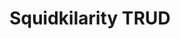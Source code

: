 ---
slug: squidkilarity-trud
title: Squidkilarity TRUD
description: "Squidkilarity TRUD is an exciting online game. Play for free directly in your browser!"
icon: /images/new_mods/sprunkilarity TRUD.png
url: https://wowtbc.net/sprunkin/sprunkilarity-trud/index.html
previewImage: /images/new_mods/sprunkilarity TRUD.png
type: new mods

# SEO配置
seo:
  title: "Squidkilarity TRUD - Play Free Online Game | Fun Browser Games"
  description: "Squidkilarity TRUD - Play this fun online game for free in your browser. No download required!"
  ogImage: "/images/new_mods/sprunkilarity TRUD.png"
  keywords: "squidkilarity-trud, online game, browser game, free game, new mods game, play online"

videoUrls:
  - https://www.youtube.com/embed/example1
  - https://www.youtube.com/embed/example2

whyPlay:
  title: "Why Play Squidkilarity TRUD?"
  items:
    - "Immersive Gameplay: Squidkilarity TRUD offers an engaging and immersive gaming experience that will keep you entertained for hours"
    - "Challenging Levels: Test your skills with increasingly difficult challenges and obstacles"
    - "Beautiful Graphics: Enjoy stunning visuals and smooth animations that bring the game world to life"
    - "Regular Updates: New content and features are added regularly to keep the game fresh and exciting"
    - "Free to Play: Experience all the fun without spending a penny"
    - "Community Features: Connect with other players, share strategies, and compete for high scores"
    - "Cross-Platform: Play on any device with a web browser, no downloads required"

features:
  title: "Key Features of Squidkilarity TRUD"
  image: "/images/new_mods/sprunkilarity TRUD.png"
  items:
    - "Intuitive Controls: Easy to learn controls make Squidkilarity TRUD accessible for players of all skill levels"
    - "Multiple Game Modes: Enjoy various gameplay options that provide different challenges and experiences"
    - "Character Customization: Personalize your gaming experience with unique characters and items"
    - "Achievement System: Complete special tasks to earn rewards and recognition"
    - "Leaderboards: Compete with players worldwide and see who can achieve the highest scores"

characteristics:
  title: "Game Characteristics"
  image: "/images/new_mods/sprunkilarity TRUD.png"
  items:
    - "Genre: New mods game with elements of strategy and skill"
    - "Difficulty: Suitable for both casual gamers and those seeking a challenge"
    - "Play Time: Quick sessions or extended gameplay, depending on your preference"
    - "Art Style: Vibrant and engaging visuals that enhance the gaming experience"
    - "Sound Design: Immersive audio that complements the gameplay perfectly"

info: "Squidkilarity TRUD is an exciting online game that offers players a unique and engaging gaming experience. With its intuitive controls, stunning visuals, and challenging gameplay, Squidkilarity TRUD provides hours of entertainment for players of all ages and skill levels. Whether you're looking for a quick gaming session during a break or an extended play session, Squidkilarity TRUD delivers an immersive experience that will keep you coming back for more. The game features multiple levels of increasing difficulty, ensuring that players are constantly challenged as they progress. With regular updates adding new content and features, Squidkilarity TRUD remains fresh and exciting, providing endless entertainment options for its growing community of players."

howToPlayIntro: "Welcome to Squidkilarity TRUD! This guide will walk you through the basics and help you master the game. Whether you're a beginner or looking to improve your skills, these tips and instructions will enhance your gaming experience."

howToPlaySteps:
  - title: "Getting Started"
    description: "Begin your Squidkilarity TRUD adventure by familiarizing yourself with the controls. Use your keyboard or mouse to navigate through the game interface. The tutorial will guide you through the basic mechanics and help you understand the objectives."
  - title: "Understanding the Objectives"
    description: "In Squidkilarity TRUD, your main goal is to progress through levels by completing specific objectives. Each level presents unique challenges that require different strategies and approaches."
  - title: "Mastering the Controls"
    description: "Practice using the controls to improve your precision and reaction time. Squidkilarity TRUD requires quick reflexes and strategic thinking to overcome obstacles and defeat opponents."
  - title: "Utilizing Power-ups"
    description: "Collect power-ups throughout the game to enhance your abilities and overcome difficult challenges. Each power-up offers unique advantages that can be crucial for success."
  - title: "Developing Strategies"
    description: "As you progress in Squidkilarity TRUD, develop effective strategies for different scenarios. Analyze patterns, anticipate challenges, and adapt your approach to maximize your performance."

faq:
  title: "Frequently Asked Questions about Squidkilarity TRUD"
  items:
    - question: "Is Squidkilarity TRUD free to play?"
      answer: "Yes, Squidkilarity TRUD is completely free to play directly in your web browser. No downloads or purchases are required to enjoy the full game experience."
    - question: "Can I play Squidkilarity TRUD on mobile devices?"
      answer: "Yes, Squidkilarity TRUD is optimized for both desktop and mobile play. You can enjoy the game on any device with a web browser and internet connection."
    - question: "Are there any in-game purchases?"
      answer: "While Squidkilarity TRUD is free to play, there may be optional in-game purchases available for cosmetic items or additional features that don't affect core gameplay."
    - question: "How often is Squidkilarity TRUD updated?"
      answer: "The developers regularly update Squidkilarity TRUD with new content, features, and improvements based on player feedback and game performance."
    - question: "Can I play Squidkilarity TRUD offline?"
      answer: "Currently, Squidkilarity TRUD requires an internet connection to play as it's a browser-based online game."
    - question: "Is Squidkilarity TRUD suitable for children?"
      answer: "Yes, Squidkilarity TRUD is designed to be family-friendly and suitable for players of all ages."
    - question: "How do I report bugs or issues?"
      answer: "If you encounter any problems while playing Squidkilarity TRUD, you can report them through the game's support page or contact the developers directly through their website."
    - question: "Still Have Questions?"
      answer: "If you have additional questions about Squidkilarity TRUD that aren't covered in this FAQ, please visit our support center or contact our customer service team for assistance."
---